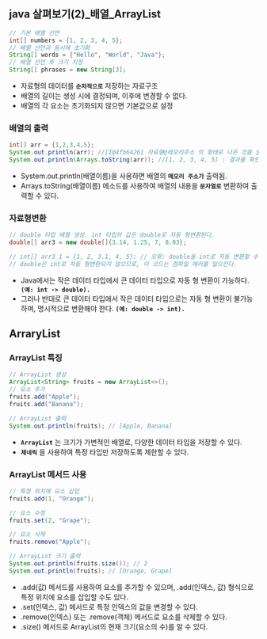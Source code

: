 ## java 살펴보기(2)_배열_ArrayList
```java
// 기본 배열 선언
int[] numbers = {1, 2, 3, 4, 5};
// 배열 선언과 동시에 초기화
String[] words = {"Hello", "World", "Java"};
// 배열 선언 후 크기 지정
String[] phrases = new String[3];
``````
- 자료형의 데이터를 **`순차적으로`** 저장하는 자료구조
- 배열의 길이는 생성 시에 결정되며, 이후에 변경할 수 없다.
- 배열의 각 요소는 초기화되지 않으면 기본값으로 설정

### 배열의 출력

```java
int[] arr = {1,2,3,4,5};
System.out.println(arr); //[I@4fb64261 자료형@메모리주소 의 형태로 나온 것을 알 수 있다.
System.out.println(Arrays.toString(arr)); //[1, 2, 3, 4, 5] : 결과를 확인하기 위해 String으로 변환
````
- System.out.println(배열이름)을 사용하면 배열의 **`메모리 주소가`** 출력됨.
- Arrays.toString(배열이름) 메소드를 사용하여 배열의 내용을 **`문자열로`** 변환하여 출력할 수 있다.


### 자료형변환
```java
// double 타입 배열 생성. int 타입의 값은 double로 자동 형변환된다.
double[] arr3 = new double[]{3.14, 1.25, 7, 8.03}; 

// int[] arr3_1 = {1, 2, 3.1, 4, 5}; // 오류: double을 int로 자동 변환할 수 없음
// double은 int로 자동 형변환되지 않으므로, 이 코드는 컴파일 에러를 일으킨다.
````

- Java에서는 작은 데이터 타입에서 큰 데이터 타입으로 자동 형 변환이 가능하다. **`(예: int -> double).`**
- 그러나 반대로 큰 데이터 타입에서 작은 데이터 타입으로는 자동 형 변환이 불가능하며, 명시적으로 변환해야 한다. **`(예: double -> int).`**

## ArraryList


### ArrayList 특징 
```java
// ArrayList 생성
ArrayList<String> fruits = new ArrayList<>();
// 요소 추가
fruits.add("Apple");
fruits.add("Banana");

// ArrayList 출력
System.out.println(fruits); // [Apple, Banana]
```
- **`ArrayList`** 는 크기가 가변적인 배열로, 다양한 데이터 타입을 저장할 수 있다.
- **`제네릭`** 을 사용하여 특정 타입만 저장하도록 제한할 수 있다.

### ArrayList 메서드 사용
```java
// 특정 위치에 요소 삽입
fruits.add(1, "Orange");

// 요소 수정
fruits.set(2, "Grape");

// 요소 삭제
fruits.remove("Apple");

// ArrayList 크기 출력
System.out.println(fruits.size()); // 2
System.out.println(fruits); // [Orange, Grape]
```
- .add(값) 메서드를 사용하여 요소를 추가할 수 있으며, .add(인덱스, 값) 형식으로 특정 위치에 요소를 삽입할 수도 있다.
- .set(인덱스, 값) 메서드로 특정 인덱스의 값을 변경할 수 있다.
- .remove(인덱스) 또는 .remove(객체) 메서드로 요소를 삭제할 수 있다.
- .size() 메서드로 ArrayList의 현재 크기(요소의 수)를 알 수 있다.
